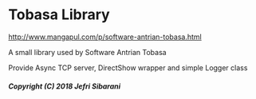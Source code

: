 # Tobasa Library
http://www.mangapul.com/p/software-antrian-tobasa.html

A small library used by Software Antrian Tobasa

Provide Async TCP server, DirectShow wrapper and simple Logger class


##### Copyright (C) 2018 Jefri Sibarani
